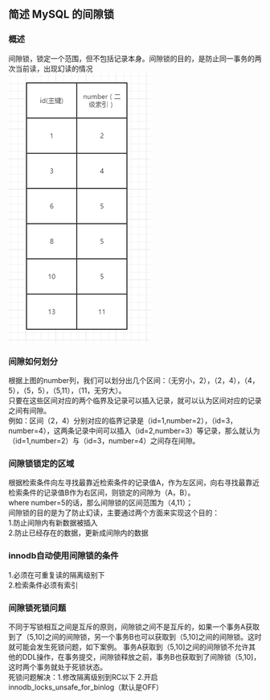 ## 简述 MySQL 的间隙锁

### 概述
间隙锁，锁定一个范围，但不包括记录本身。间隙锁的目的，是防止同一事务的两次当前读，出现幻读的情况  
![img.png](img.png)
### 间隙如何划分
根据上图的number列，我们可以划分出几个区间：（无穷小，2），（2，4），（4，5），（5，5），（5,11），（11，无穷大）。  
只要在这些区间对应的两个临界及记录可以插入记录，就可以认为区间对应的记录之间有间隙。  
例如：区间（2，4）分别对应的临界记录是（id=1,number=2），（id=3，number=4），这两条记录中间可以插入（id=2,number=3）等记录，那么就认为（id=1,number=2）与（id=3，number=4）之间存在间隙。
### 间隙锁锁定的区域
根据检索条件向左寻找最靠近检索条件的记录值A，作为左区间，向右寻找最靠近检索条件的记录值B作为右区间，则锁定的间隙为（A，B）。  
where number=5的话，那么间隙锁的区间范围为（4,11）；  
间隙锁的目的是为了防止幻读，主要通过两个方面来实现这个目的：  
1.防止间隙内有新数据被插入  
2.防止已经存在的数据，更新成间隙内的数据  
### innodb自动使用间隙锁的条件
1.必须在可重复读的隔离级别下  
2.检索条件必须有索引  
### 间隙锁死锁问题
不同于写锁相互之间是互斥的原则，间隙锁之间不是互斥的，如果一个事务A获取到了（5,10]之间的间隙锁，另一个事务B也可以获取到（5,10]之间的间隙锁。这时就可能会发生死锁问题，如下案例。
事务A获取到（5,10]之间的间隙锁不允许其他的DDL操作，在事务提交，间隙锁释放之前，事务B也获取到了间隙锁（5,10]，这时两个事务就处于死锁状态。  
死锁问题解决：1.修改隔离级别到RC以下 2.开启 innodb_locks_unsafe_for_binlog（默认是OFF）